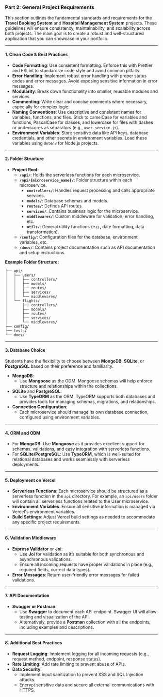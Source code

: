 ### Part 2: General Project Requirements

This section outlines the fundamental standards and requirements for the **Travel Booking System** and **Hospital Management System** projects. These guidelines will ensure consistency, maintainability, and scalability across both projects. The main goal is to create a robust and well-structured application that you can showcase in your portfolio.

---

#### 1. **Clean Code & Best Practices**

- **Code Formatting**: Use consistent formatting. Enforce this with Prettier and ESLint to standardize code style and avoid common pitfalls.
- **Error Handling**: Implement robust error handling with proper status codes and error messages. Avoid exposing sensitive information in error messages.
- **Modularity**: Break down functionality into smaller, reusable modules and services. 
- **Commenting**: Write clear and concise comments where necessary, especially for complex logic.
- **Naming Conventions**: Use descriptive and consistent names for variables, functions, and files. Stick to camelCase for variables and functions, PascalCase for classes, and lowercase for files with dashes or underscores as separators (e.g., `user-service.js`).
- **Environment Variables**: Store sensitive data like API keys, database credentials, and other secrets in environment variables. Load these variables using `dotenv` for Node.js projects.
  
---

#### 2. **Folder Structure**

- **Project Root**:
  - **`/api/`**: Holds the serverless functions for each microservice.
  - **`/api/{microservice_name}/`**: Folder structure within each microservice.
    - **`controllers/`**: Handles request processing and calls appropriate services.
    - **`models/`**: Database schemas and models.
    - **`routes/`**: Defines API routes.
    - **`services/`**: Contains business logic for the microservice.
    - **`middlewares/`**: Custom middleware for validation, error handling, etc.
    - **`utils/`**: General utility functions (e.g., date formatting, data transformation).
  - **`/config/`**: Configuration files for the database, environment variables, etc.
  - **`/docs/`**: Contains project documentation such as API documentation and setup instructions.

**Example Folder Structure:**

```plaintext
├── api/
│   ├── users/
│   │   ├── controllers/
│   │   ├── models/
│   │   ├── routes/
│   │   ├── services/
│   │   └── middlewares/
│   └── flights/
│       ├── controllers/
│       ├── models/
│       ├── routes/
│       ├── services/
│       └── middlewares/
├── config/
├── tests/
└── docs/
```

---

#### 3. **Database Choice**

Students have the flexibility to choose between **MongoDB**, **SQLite**, or **PostgreSQL** based on their preference and familiarity.

- **MongoDB**:
  - Use **Mongoose** as the ODM. Mongoose schemas will help enforce structure and relationships within the collections.
- **SQLite** and **PostgreSQL**:
  - Use **TypeORM** as the ORM. TypeORM supports both databases and provides tools for managing schemas, migrations, and relationships.
- **Connection Configuration**:
  - Each microservice should manage its own database connection, configured using environment variables.
  
---

#### 4. **ORM and ODM**

- For **MongoDB**: Use **Mongoose** as it provides excellent support for schemas, validations, and easy integration with serverless functions.
- For **SQLite/PostgreSQL**: Use **TypeORM**, which is well-suited for relational databases and works seamlessly with serverless deployments.
  
---

#### 5. **Deployment on Vercel**

- **Serverless Functions**: Each microservice should be structured as a serverless function in the `api` directory. For example, an `api/users` folder will contain all serverless functions related to the User microservice.
- **Environment Variables**: Ensure all sensitive information is managed via Vercel's environment variables.
- **Build Settings**: Adjust Vercel build settings as needed to accommodate any specific project requirements.
  
---

#### 6. **Validation Middleware**

- **Express Validator** or **Joi**: 
  - Use **Joi** for validation as it’s suitable for both synchronous and asynchronous validations.
  - Ensure all incoming requests have proper validations in place (e.g., required fields, correct data types).
- **Error Messages**: Return user-friendly error messages for failed validations.

---

#### 7. **API Documentation**

- **Swagger or Postman**:
  - Use **Swagger** to document each API endpoint. Swagger UI will allow testing and visualization of the API.
  - Alternatively, provide a **Postman** collection with all the endpoints, including examples and descriptions.
  
---

#### 8. **Additional Best Practices**

- **Request Logging**: Implement logging for all incoming requests (e.g., request method, endpoint, response status).
- **Rate Limiting**: Add rate limiting to prevent abuse of APIs.
- **Data Security**:
  - Implement input sanitization to prevent XSS and SQL Injection attacks.
  - Encrypt sensitive data and secure all external communications with HTTPS.